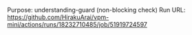 Purpose: understanding-guard (non-blocking check)
Run URL:
https://github.com/HirakuArai/vpm-mini/actions/runs/18232710485/job/51919724597
